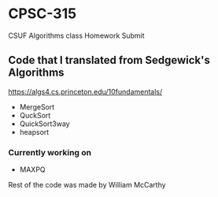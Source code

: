 # CPSC-315
CSUF Algorithms class Homework Submit

## Code that I translated from Sedgewick's Algorithms 
https://algs4.cs.princeton.edu/10fundamentals/
* MergeSort
* QuckSort
* QuickSort3way
* heapsort

### Currently working on
* MAXPQ

Rest of the code was made by William McCarthy
